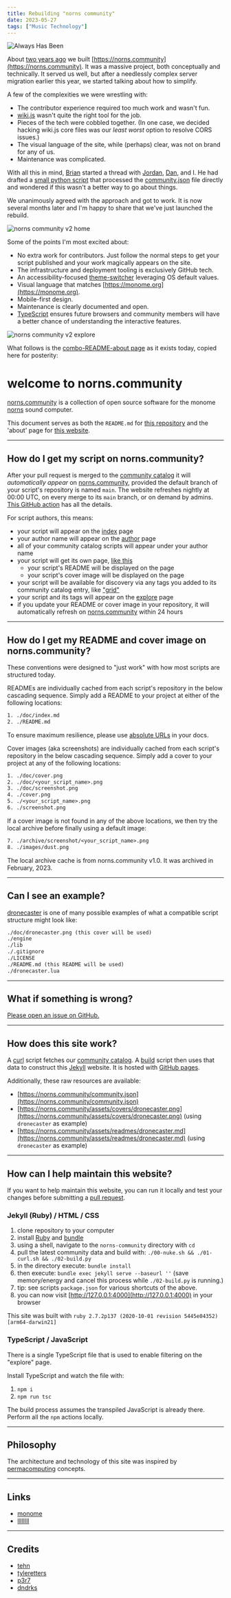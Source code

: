 ```yaml
---
title: Rebuilding "norns community"
date: 2023-05-27
tags: ["Music Technology"]
---
```


![Always Has Been](/rm_ation/images/community-json.jpg)

About [two years ago](/2021/04/09/building-norns-community) we built [https://norns.community](https://norns.community). It was a massive project, both conceptually and technically. It served us well, but after a needlessly complex server migration earlier this year, we started talking about how to simplify.<!--x-->

A few of the complexities we were wrestling with:

- The contributor experience required too much work and wasn't fun.
- [wiki.js](https://js.wiki/) wasn't quite the right tool for the job.
- Pieces of the tech were cobbled together. (In one case, we decided hacking wiki.js core files was our _least worst_ option to resolve CORS issues.)
- The visual language of the site, while (perhaps) clear, was not on brand for any of us.
- Maintenance was complicated.

With all this in mind, [Brian](https://nnnnnnnn.co) started a thread with [Jordan](https://www.eigenbahn.com/), [Dan](https://dndrks.bandcamp.com/), and I. He had drafted a [small python script](https://github.com/monome-community/norns-community/blob/768d47633000cfa6eaed3289fa4f4e8d817615ab/process.py) that processed the [community.json](https://github.com/monome/norns-community/blob/main/community.json) file directly and wondered if this wasn't a better way to go about things.

We unanimously agreed with the approach and got to work. It is now several months later and I'm happy to share that we've just launched the rebuild.

![norns community v2 home](/rm_ation/images/norns-community-v2.png)

Some of the points I'm most excited about:

- No extra work for contributors. Just follow the normal steps to get your script published and your work magically appears on the site.
- The infrastructure and deployment tooling is exclusively GitHub tech.
- An accessibility-focused [theme-switcher](https://github.com/monome-community/norns-community/commit/af11f3c9047bff7096821638d4a18b1ddc97d169) leveraging OS default values.
- Visual language that matches [https://monome.org](https://monome.org).
- Mobile-first design.
- Maintenance is clearly documented and open.
- [TypeScript](https://github.com/monome-community/norns-community/blob/main/assets/javascript/script.ts) ensures future browsers and community members will have a better chance of understanding the interactive features.

![norns community v2 explore](/rm_ation/images/norns-community-v2-explore.png)

What follows is the [combo-README-about page](https://norns.community/about) as it exists today, copied here for posterity:

# welcome to norns.community

[norns.community](https://norns.community) is a collection of open source software for the monome [norns](https://monome.org/docs/norns) sound computer.

This document serves as both the `README.md` for [this repository](https://github.com/monome-community/norns-community) and the 'about' page for [this website](https://norns.community/about).

---

## How do I get my script on norns.community?

After your pull request is merged to the [community catalog](https://github.com/monome/norns-community) it will _automatically appear_ on [norns.community](https://norns.community), provided the default branch of your script's repository is named `main`. The website refreshes nightly at 00:00 UTC, on every merge to its `main` branch, or on demand by admins. [This GitHub action](https://github.com/monome-community/norns-community/actions/workflows/build.yml) has all the details.

For script authors, this means:

- your script will appear on the [index](https://norns.community) page
- your author name will appear on the [author](https://norns.community/author) page
- all of your community catalog scripts will appear under your author name
- your script will get its own page, [like this](https://norns.community/3d)
  - your script's README will be displayed on the page
  - your script's cover image will be displayed on the page
- your script will be available for discovery via any tags you added to its community catalog entry, like ["grid"](https://norns.community/tag/grid)
- your script and its tags will appear on the [explore](https://norns.community/explore) page
- if you update your README or cover image in your repository, it will automatically refresh on [norns.community](https://norns.community) within 24 hours

---

## How do I get my README and cover image on norns.community?

These conventions were designed to "just work" with how most scripts are structured today.

READMEs are individually cached from each script's repository in the below cascading sequence. Simply add a README to your project at either of the following locations:

```txt
1. ./doc/index.md
2. ./README.md
```

To ensure maximum resilience, please use [absolute URLs](https://en.wikipedia.org/wiki/HTTP_location) in your docs.

Cover images (aka screenshots) are individually cached from each script's repository in the below cascading sequence. Simply add a cover to your project at any of the following locations:

```txt
1. ./doc/cover.png
2. ./doc/<your_script_name>.png
3. ./doc/screenshot.png
4. ./cover.png
5. ./<your_script_name>.png
6. ./screenshot.png
```

If a cover image is not found in any of the above locations, we then try the local archive before finally using a default image:

```txt
7. ./archive/screenshot/<your_script_name>.png
8. ./images/dust.png
```

The local archive cache is from norns.community v1.0. It was archived in February, 2023.

---

## Can I see an example?

[dronecaster](https://github.com/northern-information/dronecaster) is one of many possible examples of what a compatible script structure might look like:

```txt
./doc/dronecaster.png (this cover will be used)
./engine
./lib
./.gitignore
./LICENSE
./README.md (this README will be used)
./dronecaster.lua
```

---

## What if something is wrong?

[Please open an issue on GitHub.](https://github.com/monome-community/norns-community/issues)

---

## How does this site work?

A [curl](https://github.com/monome-community/norns-community/blob/main/01-curl.sh) script fetches our [community catalog](https://github.com/monome/norns-community). A [build](https://github.com/monome-community/norns-community/blob/main/02-build.py) script then uses that data to construct this [Jekyll](https://jekyllrb.com) website. It is hosted with [GitHub pages](https://pages.github.com).

Additionally, these raw resources are available:

- [https://norns.community/community.json](https://norns.community/community.json)
- [https://norns.community/assets/covers/dronecaster.png](https://norns.community/assets/covers/dronecaster.png) (using `dronecaster` as example)
- [https://norns.community/assets/readmes/dronecaster.md](https://norns.community/assets/readmes/dronecaster.md) (using `dronecaster` as example)

---

## How can I help maintain this website?

If you want to help maintain this website, you can run it locally and test your changes before submitting a [pull request](https://github.com/monome-community/norns-community/pulls).

### Jekyll (Ruby) / HTML / CSS

1. clone repository to your computer
2. install [Ruby](https://www.ruby-lang.org/en/) and [bundle](https://bundler.io/)
3. using a shell, navigate to the `norns-community` directory with `cd`
4. pull the latest community data and build with: `./00-nuke.sh && ./01-curl.sh && ./02-build.py`
5. in the directory execute: `bundle install`
6. then execute: `bundle exec jekyll serve --baseurl ''` (save memory/energy and cancel this process while `./02-build.py` is running.)
7. tip: see scripts `package.json` for various shortcuts of the above.
8. you can now visit [http://127.0.0.1:4000](http://127.0.0.1:4000) in your browser

This site was built with `ruby 2.7.2p137 (2020-10-01 revision 5445e04352) [arm64-darwin21]`

### TypeScript / JavaScript

There is a single TypeScript file that is used to enable filtering on the "explore" page.

Install TypeScript and watch the file with:

1. `npm i`
2. `npm run tsc`

The build process assumes the transpiled JavaScript is already there. Perform all the `npm` actions locally.

---

## Philosophy

The architecture and technology of this site was inspired by [permacomputing](https://permacomputing.net/) concepts.

---

## Links

- [monome](https://monome.org)
- [llllllll](https://llllllll.co)

---

## Credits

- [tehn](https://github.com/tehn)
- [tyleretters](https://github.com/tyleretters)
- [p3r7](https://github.com/p3r7)
- [dndrks](https://github.com/dndrks)
